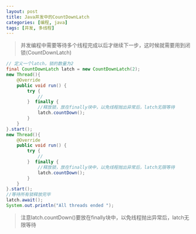 ```yaml
---
layout: post
title: Java并发中的CountDownLatch
categories: [编程, java]
tags: [并发, 多线程]
---
```



> 并发编程中需要等待多个线程完成以后才继续下一步，这时候就需要用到闭锁(CountDownLatch)

```java
// 定义一个latch，锁的数量为2
final CountDownLatch latch = new CountDownLatch(2);
new Thread(){
    @Override
    public void run() {
        try {
            //
        }  finally {
            //释放锁，放在finally块中，以免线程抛出异常后，latch无限等待
            latch.countDown();
        }
    }
}.start();
new Thread(){
    @Override
    public void run() {
        try {
            //
        }  finally {
            //释放锁，放在finally块中，以免线程抛出异常后，latch无限等待
            latch.countDown();
        }
    }
}.start();
//等待所有锁释放完毕
latch.await();
System.out.println("All threads ended ");
```

> 注意latch.countDown()要放在finally块中，以免线程抛出异常后，latch无限等待